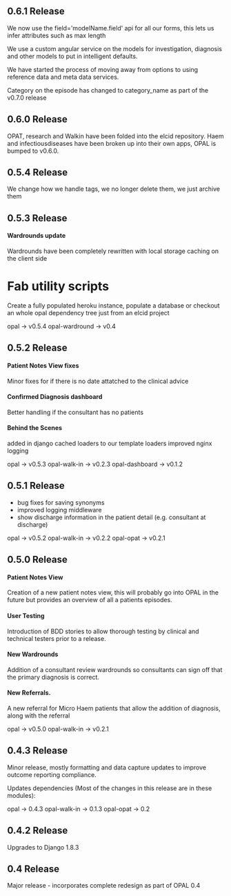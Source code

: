 ## 0.6.1 Release
We now use the field='modelName.field' api for all our forms, this lets us infer attributes such as max length

We use a custom angular service on the models for investigation, diagnosis and other models to put in intelligent defaults.

We have started the process of moving away from options to using reference data and meta data services.

Category on the episode has changed to category_name as part of the v0.7.0 release

## 0.6.0 Release
OPAT, research and Walkin have been folded into the elcid repository. Haem and infectiousdiseases have been broken up into their own apps, OPAL is bumped to v0.6.0.

## 0.5.4 Release
We change how we handle tags, we no longer delete them, we just archive them


## 0.5.3 Release

#### Wardrounds update
Wardrounds have been completely rewritten with local storage caching on the
client side

# Fab utility scripts
Create a fully populated heroku instance, populate a database or checkout
an whole opal dependency tree just from an elcid project

opal -> v0.5.4
opal-wardround -> v0.4


## 0.5.2 Release

#### Patient Notes View fixes
Minor fixes for if there is no date attatched to the clinical advice

#### Confirmed Diagnosis dashboard
Better handling if the consultant has no patients

#### Behind the Scenes
added in django cached loaders to our template loaders
improved nginx logging


opal -> v0.5.3
opal-walk-in -> v0.2.3
opal-dashboard -> v0.1.2

## 0.5.1 Release

* bug fixes for saving synonyms
* improved logging middleware
* show discharge information in the patient detail (e.g. consultant at discharge)

opal -> v0.5.2
opal-walk-in -> v0.2.2
opal-opat -> v0.2.1

## 0.5.0 Release

#### Patient Notes View
Creation of a new patient notes view, this will probably go into OPAL in the future but provides an overview of all a patients episodes.

#### User Testing
Introduction of BDD stories to allow thorough testing by clinical and technical testers prior to a release.

#### New Wardrounds
Addition of a consultant review wardrounds so consultants can sign off that the primary diagnosis is correct.

#### New Referrals.
A new referral for Micro Haem patients that allow the addition of diagnosis, along with the referral

opal -> v0.5.0
opal-walk-in -> v0.2.1

## 0.4.3 Release

Minor release, mostly formatting and data capture updates to improve outcome
reporting compliance.

Updates dependencies (Most of the changes in this release are in these modules):

opal -> 0.4.3
opal-walk-in -> 0.1.3
opal-opat -> 0.2

## 0.4.2 Release

Upgrades to Django 1.8.3

## 0.4 Release

Major release - incorporates complete redesign as part of OPAL 0.4
